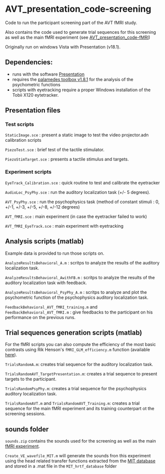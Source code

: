 # AVT_presentation_code-screening

Code to run the participant screening part of the AVT fMRI study. 

Also contains the code used to generate trial sequences for this screening as well as the main fMRI experiment (see [AVT_presentation_code-fMRI](https://github.com/Remi-Gau/AVT_presentation_code-fMRI))

Originally run on windows Vista with Presentation (v18.1).


## Dependencies: 
- runs with the software [Presentation](https://www.neurobs.com/menu_presentation/menu_features/features_overview)
- requires the [palamedes toolbox v1.8.1](http://www.palamedestoolbox.org) for the analysis of the psychometric functions
- scripts with eyetracking require a proper Windows installation of the Tobii X120 eytetracker.


## Presentation files

### Test scripts
`StaticImage.sce` : present a static image to test the video projector.adn calibration scripts

`PiezoTest.sce` : brief test of the tactile stimulator.

`PiezoStimTarget.sce` : presents a tactile stimulus and targets.


### Experiment scripts

`EyeTrack_Calibration.sce` : quick routine to test and calibrate the eyetracker

`AudioLoc_PsyPhy.sce` : run the auditory localization task (+/- 5 degrees).

`AVT_PsyPhy.sce` : run the psychophysics task (method of constant stimuli : 0, +/-1, +/-3, +/-5, +/-8, +/-12 degrees)

`AVT_fMRI.sce` : main experiment (in case the eyetracker failed to work)

`AVT_fMRI_EyeTrack.sce` : main experiment with eyetracking


## Analysis scripts (matlab)

Example data is provided to run those scripts on.

`AnalyzeResultsBehavioral_A.m` : scritps to analyze the results of the auditory localization task.

`AnalyzeResultsBehavioral_AwithFB.m` : scritps to analyze the results of the auditory localization task with feedback.

`AnalyzeResultsBehavioral_PsyPhy_A.m` : scritps to analyze and plot the psychometric function of the psychophysics auditory localization task.

`FeedbackBehavioral_AVT_fMRI_training.m` and `FeedbackBehavioral_AVT_fMRI.m` : give feedbacks to the participant on his performance on the previous runs.


## Trial sequences generation scripts (matlab)

For the fMRI scripts you can also compute the efficiency of the most basic contrasts using Rik Henson's `fMRI_GLM_efficiency.m` function (available [here](https://github.com/MRC-CBU/riksneurotools)).

`TrialsRandomA.m`: creates trial sequence for the auditory localization task.

`TrialsRandomAVT_TargetPresentation.m`: creates a trial sequence to present targets to the participant.

`TrialsRandomPsyPhy.m`: creates a trial sequence for the psychophysics auditory localization task. 

`TrialsRandomAVT.m` and `TrialsRandomAVT_Training.m`: creates a trial sequence for the main fMRI experiment and its training counterpart ot the screening sessions.


## sounds folder

`sounds.zip` contains the sounds used for the screening as well as the main [fMRI experiment](https://github.com/Remi-Gau/AVT_presentation_code-fMRI).

`Create_VE_wavefile_MIT.m` will generate the sounds fron this experiment using the head related transfer functions extracted from the [MIT database](http://sound.media.mit.edu/resources/KEMAR.html) and stored in a .mat file in the `MIT_hrtf_database` folder